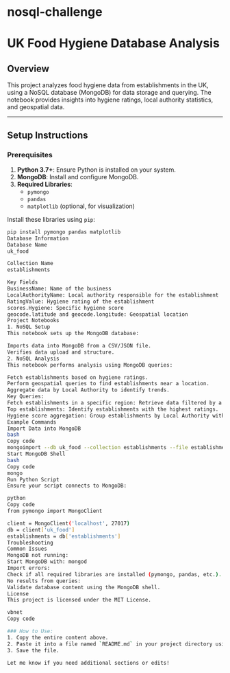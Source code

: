 # nosql-challenge

# UK Food Hygiene Database Analysis

## Overview

This project analyzes food hygiene data from establishments in the UK, using a NoSQL database (MongoDB) for data storage and querying. The notebook provides insights into hygiene ratings, local authority statistics, and geospatial data.

---

## Setup Instructions

### Prerequisites
1. **Python 3.7+**: Ensure Python is installed on your system.
2. **MongoDB**: Install and configure MongoDB.
3. **Required Libraries**:
   - `pymongo`
   - `pandas`
   - `matplotlib` (optional, for visualization)

Install these libraries using `pip`:
```bash
pip install pymongo pandas matplotlib
Database Information
Database Name
uk_food

Collection Name
establishments

Key Fields
BusinessName: Name of the business
LocalAuthorityName: Local authority responsible for the establishment
RatingValue: Hygiene rating of the establishment
scores.Hygiene: Specific hygiene score
geocode.latitude and geocode.longitude: Geospatial location
Project Notebooks
1. NoSQL Setup
This notebook sets up the MongoDB database:

Imports data into MongoDB from a CSV/JSON file.
Verifies data upload and structure.
2. NoSQL Analysis
This notebook performs analysis using MongoDB queries:

Fetch establishments based on hygiene ratings.
Perform geospatial queries to find establishments near a location.
Aggregate data by Local Authority to identify trends.
Key Queries:
Fetch establishments in a specific region: Retrieve data filtered by a region or rating.
Top establishments: Identify establishments with the highest ratings.
Hygiene score aggregation: Group establishments by Local Authority with hygiene scores of 0.
Example Commands
Import Data into MongoDB
bash
Copy code
mongoimport --db uk_food --collection establishments --file establishments.json --jsonArray
Start MongoDB Shell
bash
Copy code
mongo
Run Python Script
Ensure your script connects to MongoDB:

python
Copy code
from pymongo import MongoClient

client = MongoClient('localhost', 27017)
db = client['uk_food']
establishments = db['establishments']
Troubleshooting
Common Issues
MongoDB not running:
Start MongoDB with: mongod
Import errors:
Check if all required libraries are installed (pymongo, pandas, etc.).
No results from queries:
Validate database content using the MongoDB shell.
License
This project is licensed under the MIT License.

vbnet
Copy code

### How to Use:
1. Copy the entire content above.
2. Paste it into a file named `README.md` in your project directory using VSCode or any text editor.
3. Save the file.

Let me know if you need additional sections or edits!
